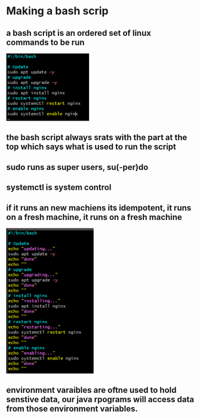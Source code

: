 # Making a bash scrip
## a bash script is an ordered set of linux commands to be run
![Alt text](images/image.png)
## the bash script always srats with the part at the top which says what is used to run the script
## sudo runs as super users, su(-per)do 
## systemctl is system control

## if it runs an new machiens its idempotent, it runs on a fresh machine, it runs on a fresh machine
![Alt text](images/image2.png)

## environment varaibles are oftne used to hold senstive data, our java rpograms will access data from those environment variables.